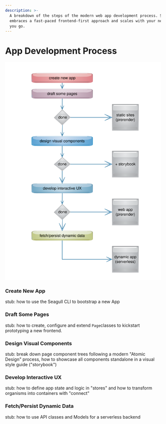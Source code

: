```yaml
---
description: >-
  A breakdown of the steps of the modern web app development process. Seagull
  embraces a fast-paced frontend-first approach and scales with your needs as
  you go.
---
```


# App Development Process

![The App Development Process](.gitbook/assets/dev-process%20%281%29.svg)

### Create New App

stub: how to use the Seagull CLI to bootstrap a new App

### Draft Some Pages

stub: how to create, configure and extend `Page`classes to kickstart prototyping a new frontend.

### Design Visual Components

stub: break down page component trees following a modern "Atomic Design" process, how to showcase all components standalone in a visual style guide \("storybook"\)

### Develop Interactive UX

stub: how to define app state and logic in "stores" and how to transform organisms into containers with "connect"

### Fetch/Persist Dynamic Data

stub: how to use API classes and Models for a serverless backend

